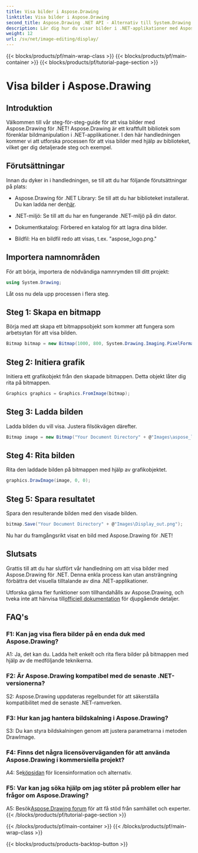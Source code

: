 ```yaml
---
title: Visa bilder i Aspose.Drawing
linktitle: Visa bilder i Aspose.Drawing
second_title: Aspose.Drawing .NET API - Alternativ till System.Drawing.Common
description: Lär dig hur du visar bilder i .NET-applikationer med Aspose.Drawing. Följ vår handledning för enkla steg och förbättra ditt visuella innehåll.
weight: 12
url: /sv/net/image-editing/display/
---
```


{{< blocks/products/pf/main-wrap-class >}}
{{< blocks/products/pf/main-container >}}
{{< blocks/products/pf/tutorial-page-section >}}

# Visa bilder i Aspose.Drawing

## Introduktion

Välkommen till vår steg-för-steg-guide för att visa bilder med Aspose.Drawing för .NET! Aspose.Drawing är ett kraftfullt bibliotek som förenklar bildmanipulation i .NET-applikationer. I den här handledningen kommer vi att utforska processen för att visa bilder med hjälp av biblioteket, vilket ger dig detaljerade steg och exempel.

## Förutsättningar

Innan du dyker in i handledningen, se till att du har följande förutsättningar på plats:

-  Aspose.Drawing för .NET Library: Se till att du har biblioteket installerat. Du kan ladda ner den[här](https://releases.aspose.com/drawing/net/).

- .NET-miljö: Se till att du har en fungerande .NET-miljö på din dator.

- Dokumentkatalog: Förbered en katalog för att lagra dina bilder.

- Bildfil: Ha en bildfil redo att visas, t.ex. "aspose_logo.png."

## Importera namnområden

För att börja, importera de nödvändiga namnrymden till ditt projekt:

```csharp
using System.Drawing;
```

Låt oss nu dela upp processen i flera steg.

## Steg 1: Skapa en bitmapp

Börja med att skapa ett bitmappsobjekt som kommer att fungera som arbetsytan för att visa bilden.

```csharp
Bitmap bitmap = new Bitmap(1000, 800, System.Drawing.Imaging.PixelFormat.Format32bppPArgb);
```

## Steg 2: Initiera grafik

Initiera ett grafikobjekt från den skapade bitmappen. Detta objekt låter dig rita på bitmappen.

```csharp
Graphics graphics = Graphics.FromImage(bitmap);
```

## Steg 3: Ladda bilden

Ladda bilden du vill visa. Justera filsökvägen därefter.

```csharp
Bitmap image = new Bitmap("Your Document Directory" + @"Images\aspose_logo.png");
```

## Steg 4: Rita bilden

Rita den laddade bilden på bitmappen med hjälp av grafikobjektet.

```csharp
graphics.DrawImage(image, 0, 0);
```

## Steg 5: Spara resultatet

Spara den resulterande bilden med den visade bilden.

```csharp
bitmap.Save("Your Document Directory" + @"Images\Display_out.png");
```

Nu har du framgångsrikt visat en bild med Aspose.Drawing för .NET!

## Slutsats

Grattis till att du har slutfört vår handledning om att visa bilder med Aspose.Drawing för .NET. Denna enkla process kan utan ansträngning förbättra det visuella tilltalande av dina .NET-applikationer.

Utforska gärna fler funktioner som tillhandahålls av Aspose.Drawing, och tveka inte att hänvisa till[officiell dokumentation](https://reference.aspose.com/drawing/net/) för djupgående detaljer.

## FAQ's

### F1: Kan jag visa flera bilder på en enda duk med Aspose.Drawing?

A1: Ja, det kan du. Ladda helt enkelt och rita flera bilder på bitmappen med hjälp av de medföljande teknikerna.

### F2: Är Aspose.Drawing kompatibel med de senaste .NET-versionerna?

S2: Aspose.Drawing uppdateras regelbundet för att säkerställa kompatibilitet med de senaste .NET-ramverken.

### F3: Hur kan jag hantera bildskalning i Aspose.Drawing?

S3: Du kan styra bildskalningen genom att justera parametrarna i metoden DrawImage.

### F4: Finns det några licensöverväganden för att använda Aspose.Drawing i kommersiella projekt?

A4: Se[köpsidan](https://purchase.aspose.com/buy) för licensinformation och alternativ.

### F5: Var kan jag söka hjälp om jag stöter på problem eller har frågor om Aspose.Drawing?

 A5: Besök[Aspose.Drawing forum](https://forum.aspose.com/c/diagram/17) för att få stöd från samhället och experter.
{{< /blocks/products/pf/tutorial-page-section >}}

{{< /blocks/products/pf/main-container >}}
{{< /blocks/products/pf/main-wrap-class >}}

{{< blocks/products/products-backtop-button >}}
